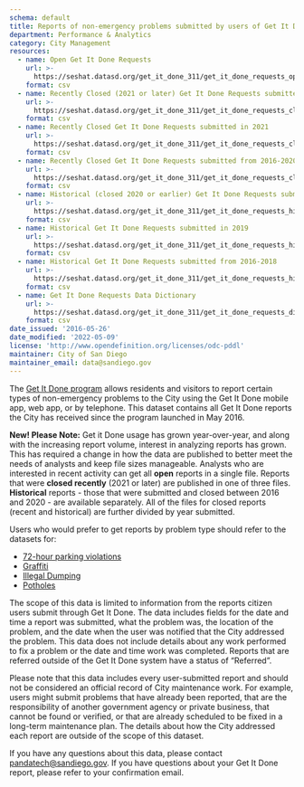 ```yaml
---
schema: default
title: Reports of non-emergency problems submitted by users of Get It Done
department: Performance & Analytics
category: City Management
resources:
  - name: Open Get It Done Requests
    url: >-
      https://seshat.datasd.org/get_it_done_311/get_it_done_requests_open_datasd.csv
    format: csv
  - name: Recently Closed (2021 or later) Get It Done Requests submitted in 2022
    url: >-
      https://seshat.datasd.org/get_it_done_311/get_it_done_requests_closed_2022_datasd.csv
    format: csv
  - name: Recently Closed Get It Done Requests submitted in 2021
    url: >-
      https://seshat.datasd.org/get_it_done_311/get_it_done_requests_closed_2021_datasd.csv
    format: csv
  - name: Recently Closed Get It Done Requests submitted from 2016-2020
    url: >-
      https://seshat.datasd.org/get_it_done_311/get_it_done_requests_closed_2016to2020_datasd.csv
    format: csv
  - name: Historical (closed 2020 or earlier) Get It Done Requests submitted in 2020
    url: >-
      https://seshat.datasd.org/get_it_done_311/get_it_done_requests_historical_2020_datasd.csv
    format: csv
  - name: Historical Get It Done Requests submitted in 2019
    url: >-
      https://seshat.datasd.org/get_it_done_311/get_it_done_requests_historical_2019_datasd.csv
    format: csv
  - name: Historical Get It Done Requests submitted from 2016-2018
    url: >-
      https://seshat.datasd.org/get_it_done_311/get_it_done_requests_historical_2016to2018_datasd.csv
    format: csv
  - name: Get It Done Requests Data Dictionary
    url: >-
      https://seshat.datasd.org/get_it_done_311/get_it_done_requests_dictionary_datasd.csv
    format: csv
date_issued: '2016-05-26'
date_modified: '2022-05-09'
license: 'http://www.opendefinition.org/licenses/odc-pddl'
maintainer: City of San Diego
maintainer_email: data@sandiego.gov
---
```

The <a href="https://www.sandiego.gov/get-it-done" target="_blank" rel="noopener">Get It Done program</a> allows residents and visitors to report certain types of non-emergency problems to the City using the Get It Done mobile app, web app, or by telephone. This dataset contains all Get It Done reports the City has received since the program launched in May 2016.
<!--more-->

__New! Please Note:__ Get it Done usage has grown year-over-year, and along with the increasing report volume, interest in analyzing reports has grown. This has required a change in how the data are published to better meet the needs of analysts and keep file sizes manageable. Analysts who are interested in recent activity can get all __open__ reports in a single file. Reports that were __closed recently__ (2021 or later) are published in one of three files. __Historical__ reports - those that were submitted and closed between 2016 and 2020 - are available separately. All of the files for closed reports (recent and historical) are further divided by year submitted.

Users who would prefer to get reports by problem type should refer to the datasets for:

- [72-hour parking violations](/datasets/gid-72-hour-violation/)
- [Graffiti](/datasets/gid-graffiti/)
- [Illegal Dumping](/datasets/gid-illegal-dumping/)
- [Potholes](/datasets/gid-pothole/)


The scope of this data is limited to information from the reports citizen users submit through Get It Done. The data includes fields for the date and time a report was submitted, what the problem was, the location of the problem, and the date when the user was notified that the City addressed the problem. This data does not include details about any work performed to fix a problem or the date and time work was completed. Reports that are referred outside of the Get It Done system have a status of “Referred”.

Please note that this data includes every user-submitted report and should not be considered an official record of City maintenance work. For example, users might submit problems that have already been reported, that are the responsibility of another government agency or private business, that cannot be found or verified, or that are already scheduled to be fixed in a long-term maintenance plan. The details about how the City addressed each report are outside of the scope of this dataset.

If you have any questions about this data, please contact <a href="mailto:pandatech@sandiego.gov?subject=Question about Get It Done data">pandatech@sandiego.gov</a>. If you have questions about your Get It Done report, please refer to your confirmation email.

